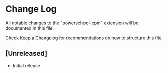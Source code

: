 # Change Log

All notable changes to the "powerschool-cpm" extension will be documented in this file.

Check [Keep a Changelog](http://keepachangelog.com/) for recommendations on how to structure this file.

## [Unreleased]

- Initial release
